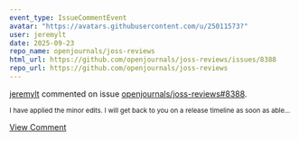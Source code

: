 ```yaml
---
event_type: IssueCommentEvent
avatar: "https://avatars.githubusercontent.com/u/25011573?"
user: jeremylt
date: 2025-09-23
repo_name: openjournals/joss-reviews
html_url: https://github.com/openjournals/joss-reviews/issues/8388
repo_url: https://github.com/openjournals/joss-reviews
---
```


<a href='https://github.com/jeremylt' target='_blank'>jeremylt</a> commented on issue <a href='https://github.com/openjournals/joss-reviews/issues/8388' target='_blank'>openjournals/joss-reviews#8388</a>.

<small>I have applied the minor edits. I will get back to you on a release timeline as soon as able...</small>

<a href='https://github.com/openjournals/joss-reviews/issues/8388' target='_blank'>View Comment</a>